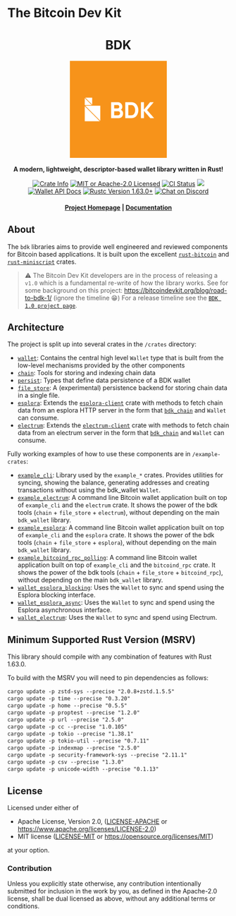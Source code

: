 # The Bitcoin Dev Kit

<div align="center">
  <h1>BDK</h1>

  <img src="./static/bdk.png" width="220" />

  <p>
    <strong>A modern, lightweight, descriptor-based wallet library written in Rust!</strong>
  </p>

  <p>
    <a href="https://crates.io/crates/bdk_wallet"><img alt="Crate Info" src="https://img.shields.io/crates/v/bdk_wallet.svg"/></a>
    <a href="https://github.com/bitcoindevkit/bdk/blob/master/LICENSE"><img alt="MIT or Apache-2.0 Licensed" src="https://img.shields.io/badge/license-MIT%2FApache--2.0-blue.svg"/></a>
    <a href="https://github.com/bitcoindevkit/bdk/actions?query=workflow%3ACI"><img alt="CI Status" src="https://github.com/bitcoindevkit/bdk/workflows/CI/badge.svg"></a>
    <a href="https://coveralls.io/github/bitcoindevkit/bdk?branch=master"><img src="https://coveralls.io/repos/github/bitcoindevkit/bdk/badge.svg?branch=master"/></a>
    <a href="https://docs.rs/bdk_wallet"><img alt="Wallet API Docs" src="https://img.shields.io/badge/docs.rs-bdk_wallet-green"/></a>
    <a href="https://blog.rust-lang.org/2022/08/11/Rust-1.63.0.html"><img alt="Rustc Version 1.63.0+" src="https://img.shields.io/badge/rustc-1.63.0%2B-lightgrey.svg"/></a>
    <a href="https://discord.gg/d7NkDKm"><img alt="Chat on Discord" src="https://img.shields.io/discord/753336465005608961?logo=discord"></a>
  </p>

  <h4>
    <a href="https://bitcoindevkit.org">Project Homepage</a>
    <span> | </span>
    <a href="https://docs.rs/bdk_wallet">Documentation</a>
  </h4>
</div>

## About

The `bdk` libraries aims to provide well engineered and reviewed components for Bitcoin based applications.
It is built upon the excellent [`rust-bitcoin`] and [`rust-miniscript`] crates.

> ⚠ The Bitcoin Dev Kit developers are in the process of releasing a `v1.0` which is a fundamental re-write of how the library works.
> See for some background on this project: https://bitcoindevkit.org/blog/road-to-bdk-1/ (ignore the timeline 😁)
> For a release timeline see the [`BDK 1.0 project page`].

## Architecture

The project is split up into several crates in the `/crates` directory:

- [`wallet`](./crates/wallet): Contains the central high level `Wallet` type that is built from the low-level mechanisms provided by the other components
- [`chain`](./crates/chain): Tools for storing and indexing chain data
- [`persist`](./crates/persist): Types that define data persistence of a BDK wallet
- [`file_store`](./crates/file_store): A (experimental) persistence backend for storing chain data in a single file.
- [`esplora`](./crates/esplora): Extends the [`esplora-client`] crate with methods to fetch chain data from an esplora HTTP server in the form that [`bdk_chain`] and `Wallet` can consume.
- [`electrum`](./crates/electrum): Extends the [`electrum-client`] crate with methods to fetch chain data from an electrum server in the form that [`bdk_chain`] and `Wallet` can consume.

Fully working examples of how to use these components are in `/example-crates`:
- [`example_cli`](./example-crates/example_cli): Library used by the `example_*` crates. Provides utilities for syncing, showing the balance, generating addresses and creating transactions without using the bdk_wallet `Wallet`.
- [`example_electrum`](./example-crates/example_electrum): A command line Bitcoin wallet application built on top of `example_cli` and the `electrum` crate. It shows the power of the bdk tools (`chain` + `file_store` + `electrum`), without depending on the main `bdk_wallet` library.
- [`example_esplora`](./example-crates/example_esplora): A command line Bitcoin wallet application built on top of `example_cli` and the `esplora` crate. It shows the power of the bdk tools (`chain` + `file_store` + `esplora`), without depending on the main `bdk_wallet` library.
- [`example_bitcoind_rpc_polling`](./example-crates/example_bitcoind_rpc_polling): A command line Bitcoin wallet application built on top of `example_cli` and the `bitcoind_rpc` crate. It shows the power of the bdk tools (`chain` + `file_store` + `bitcoind_rpc`), without depending on the main `bdk_wallet` library.
- [`wallet_esplora_blocking`](./example-crates/wallet_esplora_blocking): Uses the `Wallet` to sync and spend using the Esplora blocking interface.
- [`wallet_esplora_async`](./example-crates/wallet_esplora_async): Uses the `Wallet` to sync and spend using the Esplora asynchronous interface.
- [`wallet_electrum`](./example-crates/wallet_electrum): Uses the `Wallet` to sync and spend using Electrum.

[`BDK 1.0 project page`]: https://github.com/orgs/bitcoindevkit/projects/14
[`rust-miniscript`]: https://github.com/rust-bitcoin/rust-miniscript
[`rust-bitcoin`]: https://github.com/rust-bitcoin/rust-bitcoin
[`esplora-client`]: https://docs.rs/esplora-client/
[`electrum-client`]: https://docs.rs/electrum-client/
[`bdk_chain`]: https://docs.rs/bdk-chain/

## Minimum Supported Rust Version (MSRV)
This library should compile with any combination of features with Rust 1.63.0.

To build with the MSRV you will need to pin dependencies as follows:

```shell
cargo update -p zstd-sys --precise "2.0.8+zstd.1.5.5"
cargo update -p time --precise "0.3.20"
cargo update -p home --precise "0.5.5"
cargo update -p proptest --precise "1.2.0"
cargo update -p url --precise "2.5.0"
cargo update -p cc --precise "1.0.105"
cargo update -p tokio --precise "1.38.1"
cargo update -p tokio-util --precise "0.7.11"
cargo update -p indexmap --precise "2.5.0"
cargo update -p security-framework-sys --precise "2.11.1"
cargo update -p csv --precise "1.3.0"
cargo update -p unicode-width --precise "0.1.13"
```

## License

Licensed under either of

* Apache License, Version 2.0, ([LICENSE-APACHE](LICENSE-APACHE) or <https://www.apache.org/licenses/LICENSE-2.0>)
* MIT license ([LICENSE-MIT](LICENSE-MIT) or <https://opensource.org/licenses/MIT>)

at your option.

### Contribution

Unless you explicitly state otherwise, any contribution intentionally
submitted for inclusion in the work by you, as defined in the Apache-2.0
license, shall be dual licensed as above, without any additional terms or
conditions.
